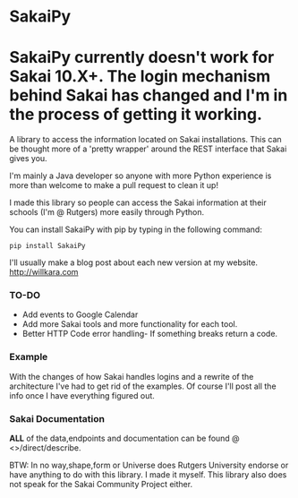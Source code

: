 SakaiPy
=======

# SakaiPy currently doesn't work for Sakai 10.X+. The login mechanism behind Sakai has changed and I'm in the process of getting it working.

A library to access the information located on Sakai installations. This can be thought more of a 'pretty wrapper' around the REST interface that Sakai gives you.

I'm mainly a Java developer so anyone with more Python experience is more than welcome to make a pull request to clean it up!

I made this library so people can access the Sakai information at their schools (I'm @ Rutgers) more easily through Python.

You can install SakaiPy with pip by typing in the following command:

```
pip install SakaiPy
```

I'll usually make a blog post about each new version at my website. http://willkara.com

### TO-DO
* Add events to Google Calendar
* Add more Sakai tools and more functionality for each tool.
* Better HTTP Code error handling- If something breaks return a code.

### Example

With the changes of how Sakai handles logins and a rewrite of the architecture I've had to get rid of the examples. Of course I'll post all the info once I have everything figured out.

### Sakai Documentation

**ALL** of the data,endpoints and documentation can be found @ <<Sakai Installation URL>>/direct/describe. 



BTW: In no way,shape,form or Universe does Rutgers University endorse or have anything to do with this library. I made it myself. This library also does not speak for the Sakai Community Project either.
